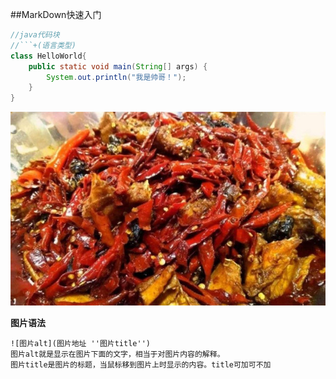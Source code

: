 ##MarkDown快速入门
```java
//java代码块
//```+(语言类型)
class HelloWorld{
    public static void main(String[] args) {
        System.out.println("我是帅哥！");
    }
}
```
![图片](./img/0f4bd884-dc9c-4cf9-b59e-7d5958fec3dd.jpg)

**图片语法**
```text
![图片alt](图片地址 ''图片title'')
图片alt就是显示在图片下面的文字，相当于对图片内容的解释。
图片title是图片的标题，当鼠标移到图片上时显示的内容。title可加可不加
```
